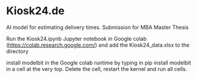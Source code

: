 # Kiosk24.de
 AI model for estimating delivery times. Submission for MBA Master Thesis

 Run the Kiosk24.ipynb Jupyter notebook in Google colab (https://colab.research.google.com/) and add the Kiosk24_data.xlsx to the directory

 install modelbit in the Google colab runtime by typing in pip install modelbit in a cell at the very top. Delete the cell, restart the kernel and run all cells.
